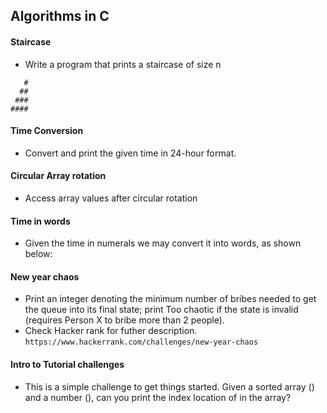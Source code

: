## Algorithms in C 

#### 

#### Staircase
- Write a program that prints a staircase of size n
```
   #
  ##
 ###
####
```
#### Time Conversion
- Convert and print the given time in 24-hour format.

#### Circular Array rotation
- Access array values after circular rotation

#### Time in words
- Given the time in numerals we may convert it into words, as shown below:


#### New year chaos
- Print an integer denoting the minimum number of bribes needed to get the queue into its final state; print Too chaotic if the state is invalid (requires Person X to bribe more than 2 people).
- Check Hacker rank for futher description.
`https://www.hackerrank.com/challenges/new-year-chaos`

#### Intro to Tutorial challenges
- This is a simple challenge to get things started. Given a sorted array () and a number (), can you print the index location of  in the array?
